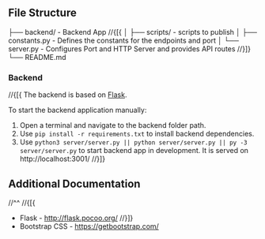 ﻿## File Structure

├── backend/ - Backend App
//{[{
│ ├── scripts/ - scripts to publish
│ ├── constants.py - Defines the constants for the endpoints and port
│ └── server.py - Configures Port and HTTP Server and provides API routes
//}]}
└── README.md

### Backend

//{[{
The backend is based on [Flask](https://github.com/pallets/flask).

To start the backend application manually:
  1. Open a terminal and navigate to the backend folder path.
  2. Use `pip install -r requirements.txt` to install backend dependencies.
  3. Use `python3 server/server.py || python server/server.py || py -3 server/server.py` to start backend app in development. It is served on http://localhost:3001/
//}]}

## Additional Documentation
//^^
//{[{
- Flask - http://flask.pocoo.org/
//}]}
- Bootstrap CSS - https://getbootstrap.com/